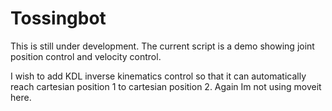 # Tossingbot

This is still under development. The current script is a demo showing joint position control and velocity control.

I wish to add KDL inverse kinematics control so that it can automatically reach cartesian position 1 to cartesian position 2. Again Im not using moveit here.
